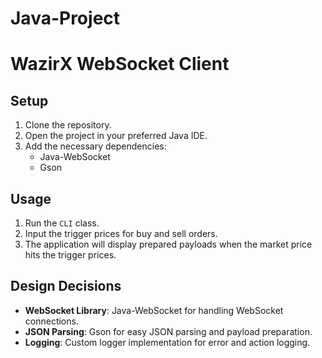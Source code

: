 # Java-Project
# WazirX WebSocket Client

## Setup

1. Clone the repository.
2. Open the project in your preferred Java IDE.
3. Add the necessary dependencies:
   - Java-WebSocket
   - Gson

## Usage

1. Run the `CLI` class.
2. Input the trigger prices for buy and sell orders.
3. The application will display prepared payloads when the market price hits the trigger prices.

## Design Decisions

- **WebSocket Library**: Java-WebSocket for handling WebSocket connections.
- **JSON Parsing**: Gson for easy JSON parsing and payload preparation.
- **Logging**: Custom logger implementation for error and action logging.

